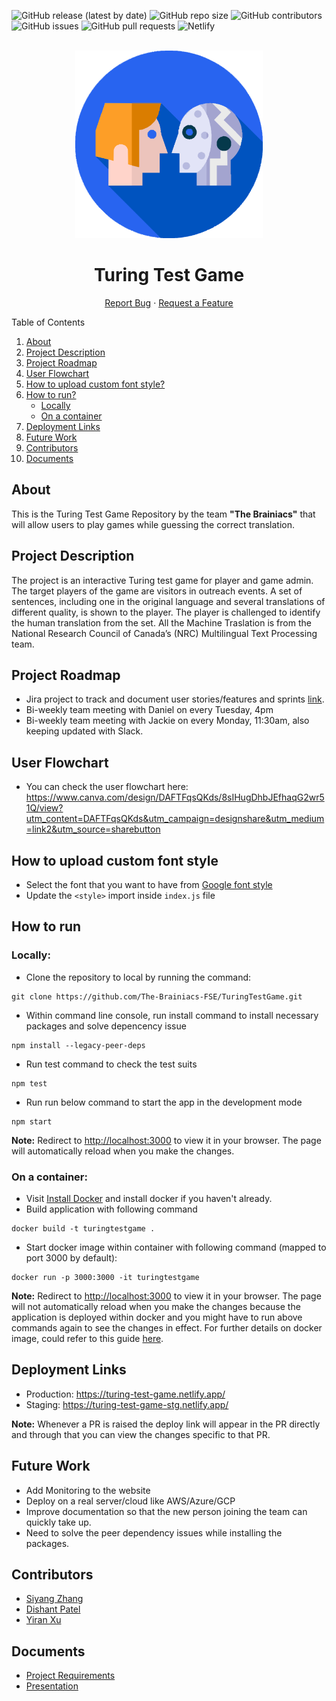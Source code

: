 ![GitHub release (latest by date)](https://img.shields.io/github/v/release/dishant9397/TuringTestGame?display_name=tag) ![GitHub repo size](https://img.shields.io/github/repo-size/dishant9397/TuringTestGame)
![GitHub contributors](https://img.shields.io/github/contributors/dishant9397/TuringTestGame) ![GitHub issues](https://img.shields.io/github/issues-raw/dishant9397/TuringTestGame) ![GitHub pull requests](https://img.shields.io/github/issues-pr-raw/dishant9397/TuringTestGame) ![Netlify](https://img.shields.io/netlify/6f8bc681-652d-4fbc-9be9-513a8bd9ca80)     

<br />
<div align="center">
    <img src="https://raw.githubusercontent.com/The-Brainiacs-FSE/TuringTestGame/master/src/components/game-intro/resources/logo.svg" alt="Logo" height="300">
  <h1 align="center">Turing Test Game</h1>
  <p align="center">
    <a href="https://github.com/The-Brainiacs-FSE/TuringTestGame/issues">Report Bug</a>
    ·
    <a href="https://github.com/The-Brainiacs-FSE/TuringTestGame/issues">Request a Feature</a>
  </p>
</div>

<!-- TABLE OF CONTENTS -->

<summary>Table of Contents</summary>
<ol>
<li><a href="#about">About</a></li>
<li><a href="#project-description">Project Description</a></li>
<li><a href="#project-roadmap">Project Roadmap</a></li>
<li><a href="#user-flowchart">User Flowchart</a></li>
<li>
  <a href="#how-to-upload-custom-font-style">How to upload custom font style?</a>
</li>
<li>
  <a href="#how-to-run">How to run?</a>
  <ul>
    <li><a href="#locally">Locally</a></li>
    <li><a href="#on-a-container">On a container</a></li>
  </ul>
</li>
<li><a href="#deployment-links">Deployment Links</a></li>    
<li><a href="#future-work">Future Work</a></li>
<li><a href="#contributors">Contributors</a></li>
<li><a href="#documents">Documents</a></li>
</ol>

## About 
This is the Turing Test Game Repository by the team **"The Brainiacs"** that will allow users to play games while guessing the correct translation.

## Project Description

The project is an interactive Turing test game for player and game admin. The target players of the game are visitors in outreach events. A set of sentences, including one in the original language and several translations of different quality, is shown to the player. The player is challenged to identify the human translation from the set. All the Machine Traslation is from the National Research Council of Canada’s (NRC) Multilingual Text Processing team.

## Project Roadmap

* Jira project to track and document user stories/features and sprints [link](https://siyangzhang.atlassian.net/jira/software/projects/TTG/boards/2).
* Bi-weekly team meeting with Daniel on every Tuesday, 4pm
* Bi-weekly team meeting with Jackie on every Monday, 11:30am, also keeping updated with Slack.

## User Flowchart

* You can check the user flowchart here: https://www.canva.com/design/DAFTFqsQKds/8sIHugDhbJEfhaqG2wr51Q/view?utm_content=DAFTFqsQKds&utm_campaign=designshare&utm_medium=link2&utm_source=sharebutton

## How to upload custom font style
* Select the font that you want to have from [Google font style](https://fonts.google.com/noto/fonts)
* Update the `<style>` import inside `index.js` file

## How to run

### Locally:
* Clone the repository to local by running the command:
```
git clone https://github.com/The-Brainiacs-FSE/TuringTestGame.git
```
* Within command line console, run install command to install necessary packages and solve depencency issue
```
npm install --legacy-peer-deps
```
* Run test command to check the test suits
```
npm test
```
* Run run below command to start the app in the development mode
```
npm start
```
**Note:** Redirect to [http://localhost:3000](http://localhost:3000) to view it in your browser. The page will automatically reload when you make the changes.

### On a container:
*  Visit [Install Docker](https://docs.docker.com/desktop/) and install docker if you haven't already.
* Build application with following command
```
docker build -t turingtestgame .
```
* Start docker image within container with following command (mapped to port 3000 by default):
```
docker run -p 3000:3000 -it turingtestgame
```
**Note:** Redirect to [http://localhost:3000](http://localhost:3000) to view it in your browser. The page will not automatically reload when you make the changes because the application is deployed within docker and you might have to run above commands again to see the changes in effect. For further details on docker image, could refer to this guide [here](https://code.visualstudio.com/docs/containers/quickstart-node).

## Deployment Links

* Production: https://turing-test-game.netlify.app/
* Staging: https://turing-test-game-stg.netlify.app/

**Note:** Whenever a PR is raised the deploy link will appear in the PR directly and through that you can view the changes specific to that PR.

## Future Work

* Add Monitoring to the website 
* Deploy on a real server/cloud like AWS/Azure/GCP
* Improve documentation so that the new person joining the team can quickly take up.
* Need to solve the peer dependency issues while installing the packages.

## Contributors

* [Siyang Zhang](https://github.com/AlexYoungZ)
* [Dishant Patel](https://github.com/dishant9397)
* [Yiran Xu](https://github.com/EranXu)

## Documents

*  [Project Requirements](docs/Project%20Requirements.docx)
*  [Presentation](docs/Presentation.pptx)
